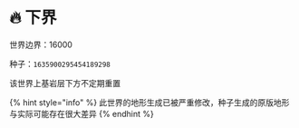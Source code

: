 # 🔥 下界

世界边界：16000

种子：`1635900295454189298`

该世界上基岩层下方不定期重置

{% hint style="info" %}
此世界的地形生成已被严重修改，种子生成的原版地形与实际可能存在很大差异
{% endhint %}
